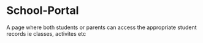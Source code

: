 # School-Portal
A page where both students or parents can access the appropriate student records ie classes, activites etc
